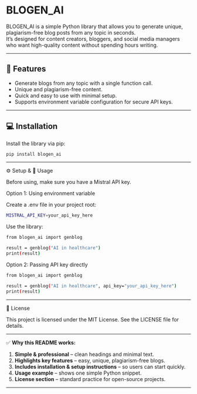 # BLOGEN_AI

BLOGEN_AI is a simple Python library that allows you to generate unique, plagiarism-free blog posts from any topic in seconds.  
It’s designed for content creators, bloggers, and social media managers who want high-quality content without spending hours writing.

---

## 🚀 Features

- Generate blogs from any topic with a single function call.
- Unique and plagiarism-free content.
- Quick and easy to use with minimal setup.
- Supports environment variable configuration for secure API keys.

---

## 💻 Installation

Install the library via pip:

```bash
pip install blogen_ai

```

---
⚙️ Setup & 📖 Usage

Before using, make sure you have a Mistral API key.

Option 1: Using environment variable

Create a .env file in your project root:
```bash
MISTRAL_API_KEY=your_api_key_here

```
Use the library:
```bash
from blogen_ai import genblog

result = genblog("AI in healthcare")
print(result)
```
Option 2: Passing API key directly
```bash
from blogen_ai import genblog

result = genblog("AI in healthcare", api_key="your_api_key_here")
print(result)

```
---


📝 License

This project is licensed under the MIT License. See the LICENSE
 file for details.


---

✅ **Why this README works:**

1. **Simple & professional** – clean headings and minimal text.  
2. **Highlights key features** – easy, unique, plagiarism-free blogs.  
3. **Includes installation & setup instructions** – so users can start quickly.  
4. **Usage example** – shows one simple Python snippet.  
5. **License section** – standard practice for open-source projects.  

---
